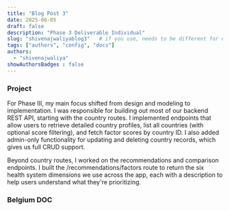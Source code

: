 ```yaml
---
title: "Blog Post 3"
date: 2025-06-05
draft: false
description: "Phase 3 Deliverable Individual"
slug: "shivenajwaliyablog3"   # if you use, needs to be different for every post
tags: ["authors", "config", "docs"]
authors:
  - "shivenajwaliya"
showAuthorsBadges : false
---
```


### Project
For Phase III, my main focus shifted from design and modeling to implementation. I was responsible for building out most of our backend REST API, starting with the country routes. I implemented endpoints that allow users to retrieve detailed country profiles, list all countries (with optional score filtering), and fetch factor scores by country ID. I also added admin-only functionality for updating and deleting country records, which gives us full CRUD support. 

Beyond country routes, I worked on the recommendations and comparison endpoints. I built the /recommendations/factors route to return the six health system dimensions we use across the app, each with a description to help users understand what they're prioritizing.

### Belgium DOC



